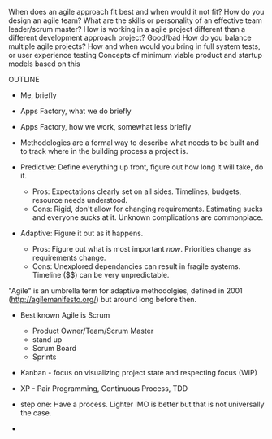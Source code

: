 When does an agile approach fit best and when would it not fit?
How do you design an agile team? 
What are the skills or personality of an effective team leader/scrum master?
How is working in a agile project different than a different development approach project? Good/bad
How do you balance multiple agile projects?
How and when would you bring in full system tests, or user experience testing
Concepts of minimum viable product and startup models based on this


OUTLINE
- Me, briefly
- Apps Factory, what we do briefly
- Apps Factory, how we work, somewhat less briefly

- Methodologies are a formal way to describe what needs to be built and to track where in the building process a project is.
- Predictive: Define everything up front, figure out how long it will take, do it.
	- Pros: Expectations clearly set on all sides. Timelines, budgets, resource needs understood.
	- Cons: Rigid, don't allow for changing requirements. Estimating sucks and everyone sucks at it. Unknown complications are commonplace.
- Adaptive: Figure it out as it happens.
	- Pros: Figure out what is most important *now*. Priorities change as requirements change. 
	- Cons: Unexplored dependancies can result in fragile systems. Timeline ($$) can be very unpredictable.

"Agile" is an umbrella term for adaptive methodolgies, defined in 2001 (http://agilemanifesto.org/) but around long before then.

- Best known Agile is Scrum
	- Product Owner/Team/Scrum Master
	- stand up
	- Scrum Board
	- Sprints
	
- Kanban - focus on visualizing project state and respecting focus (WIP)
- XP - Pair Programming, Continuous Process, TDD



- step one: Have a process. Lighter IMO is better but that is not universally the case.
- 